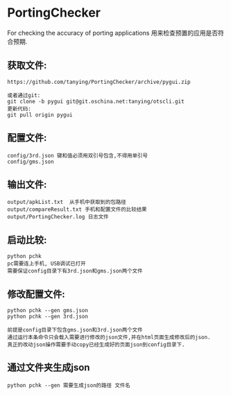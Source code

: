 # PortingChecker

For checking the accuracy of porting applications
用来检查预置的应用是否符合预期.

## 获取文件:
    https://github.com/tanying/PortingChecker/archive/pygui.zip

    或者通过git:
    git clone -b pygui git@git.oschina.net:tanying/otscli.git
    更新代码:
    git pull origin pygui

## 配置文件: 
    config/3rd.json 键和值必须用双引号包含,不得用单引号
    config/gms.json

## 输出文件: 
    output/apkList.txt  从手机中获取到的包路径
    output/compareResult.txt 手机和配置文件的比较结果
    output/PortingChecker.log 日志文件
 
## 启动比较:
    python pchk
    pc需要连上手机, USB调试已打开
    需要保证config目录下有3rd.json和gms.json两个文件

## 修改配置文件:
    python pchk --gen gms.json
    python pchk --gen 3rd.json

    前提是config目录下包含gms.json和3rd.json两个文件
    通过运行本条命令只会载入需要进行修改的json文件,并在html页面生成修改后的json.
    真正的改动json操作需要手动copy已经生成好的页面json到config目录下.
    
## 通过文件夹生成json
    python pchk --gen 需要生成json的路径 文件名




